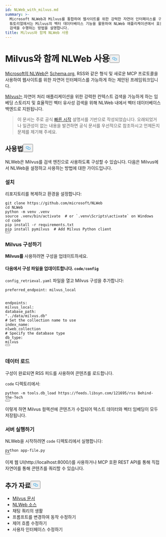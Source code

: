 ```yaml
---
id: NLWeb_with_milvus.md
summary: >-
  Microsoft NLWeb과 Milvus를 통합하여 웹사이트를 위한 강력한 자연어 인터페이스를 구축하는 방법을 알아보세요. 이
  튜토리얼에서는 Milvus의 벡터 데이터베이스 기능을 활용하여 NLWeb 애플리케이션에서 효율적인 시맨틱 검색, 임베딩 스토리지 및 컨텍스트
  검색을 수행하는 방법을 설명합니다.
title: Milvus와 함께 NLWeb 사용
---
```

<h1 id="Using-NLWeb-with-Milvus" class="common-anchor-header">Milvus와 함께 NLWeb 사용<button data-href="#Using-NLWeb-with-Milvus" class="anchor-icon" translate="no">
      <svg translate="no"
        aria-hidden="true"
        focusable="false"
        height="20"
        version="1.1"
        viewBox="0 0 16 16"
        width="16"
      >
        <path
          fill="#0092E4"
          fill-rule="evenodd"
          d="M4 9h1v1H4c-1.5 0-3-1.69-3-3.5S2.55 3 4 3h4c1.45 0 3 1.69 3 3.5 0 1.41-.91 2.72-2 3.25V8.59c.58-.45 1-1.27 1-2.09C10 5.22 8.98 4 8 4H4c-.98 0-2 1.22-2 2.5S3 9 4 9zm9-3h-1v1h1c1 0 2 1.22 2 2.5S13.98 12 13 12H9c-.98 0-2-1.22-2-2.5 0-.83.42-1.64 1-2.09V6.25c-1.09.53-2 1.84-2 3.25C6 11.31 7.55 13 9 13h4c1.45 0 3-1.69 3-3.5S14.5 6 13 6z"
        ></path>
      </svg>
    </button></h1><p><a href="https://github.com/microsoft/NLWeb">Microsoft의 NLWeb은</a> <a href="https://schema.org/">Schema.org</a>, RSS와 같은 형식 및 새로운 MCP 프로토콜을 사용하여 웹사이트를 위한 자연어 인터페이스를 가능하게 하는 제안된 프레임워크입니다.</p>
<p><a href="https://milvus.io/">Milvus는</a> 자연어 처리 애플리케이션을 위한 강력한 컨텍스트 검색을 가능하게 하는 임베딩 스토리지 및 효율적인 벡터 유사성 검색을 위해 NLWeb 내에서 벡터 데이터베이스 백엔드로 지원됩니다.</p>
<blockquote>
<p>이 문서는 주로 공식 <a href="https://github.com/microsoft/NLWeb/blob/main/HelloWorld.md">빠른 시작</a> 설명서를 기반으로 작성되었습니다. 오래되었거나 일관성이 없는 내용을 발견하면 공식 문서를 우선적으로 참조하시고 언제든지 문제를 제기해 주세요.</p>
</blockquote>
<h2 id="Usage" class="common-anchor-header">사용법<button data-href="#Usage" class="anchor-icon" translate="no">
      <svg translate="no"
        aria-hidden="true"
        focusable="false"
        height="20"
        version="1.1"
        viewBox="0 0 16 16"
        width="16"
      >
        <path
          fill="#0092E4"
          fill-rule="evenodd"
          d="M4 9h1v1H4c-1.5 0-3-1.69-3-3.5S2.55 3 4 3h4c1.45 0 3 1.69 3 3.5 0 1.41-.91 2.72-2 3.25V8.59c.58-.45 1-1.27 1-2.09C10 5.22 8.98 4 8 4H4c-.98 0-2 1.22-2 2.5S3 9 4 9zm9-3h-1v1h1c1 0 2 1.22 2 2.5S13.98 12 13 12H9c-.98 0-2-1.22-2-2.5 0-.83.42-1.64 1-2.09V6.25c-1.09.53-2 1.84-2 3.25C6 11.31 7.55 13 9 13h4c1.45 0 3-1.69 3-3.5S14.5 6 13 6z"
        ></path>
      </svg>
    </button></h2><p>NLWeb은 Milvus를 검색 엔진으로 사용하도록 구성할 수 있습니다. 다음은 Milvus에서 NLWeb을 설정하고 사용하는 방법에 대한 가이드입니다.</p>
<h3 id="Installation" class="common-anchor-header">설치</h3><p>리포지토리를 복제하고 환경을 설정합니다:</p>
<pre><code translate="no" class="language-bash">git <span class="hljs-built_in">clone</span> https://github.com/microsoft/NLWeb
<span class="hljs-built_in">cd</span> NLWeb
python -m venv .venv
<span class="hljs-built_in">source</span> .venv/bin/activate  <span class="hljs-comment"># or `.venv\Scripts\activate` on Windows</span>
<span class="hljs-built_in">cd</span> code
pip install -r requirements.txt
pip install pymilvus  <span class="hljs-comment"># Add Milvus Python client</span>
<button class="copy-code-btn"></button></code></pre>
<h3 id="Configuring-Milvus" class="common-anchor-header">Milvus 구성하기</h3><p><strong>Milvus를</strong> 사용하려면 구성을 업데이트하세요.</p>
<h4 id="Update-config-files-in-codeconfig" class="common-anchor-header">다음에서 구성 파일을 업데이트합니다. <code translate="no">code/config</code></h4><p><code translate="no">config_retrieval.yaml</code> 파일을 열고 Milvus 구성을 추가합니다:</p>
<pre><code translate="no" class="language-yaml"><span class="hljs-attr">preferred_endpoint:</span> <span class="hljs-string">milvus_local</span>

<span class="hljs-attr">endpoints:</span>
  <span class="hljs-attr">milvus_local:</span>
    <span class="hljs-attr">database_path:</span> <span class="hljs-string">&quot;../data/milvus.db&quot;</span>
    <span class="hljs-comment"># Set the collection name to use</span>
    <span class="hljs-attr">index_name:</span> <span class="hljs-string">nlweb_collection</span>
    <span class="hljs-comment"># Specify the database type</span>
    <span class="hljs-attr">db_type:</span> <span class="hljs-string">milvus</span>
<button class="copy-code-btn"></button></code></pre>
<h3 id="Loading-Data" class="common-anchor-header">데이터 로드</h3><p>구성이 완료되면 RSS 피드를 사용하여 콘텐츠를 로드합니다.</p>
<p><code translate="no">code</code> 디렉토리에서:</p>
<pre><code translate="no" class="language-bash">python -m tools.db_load https://feeds.libsyn.com/121695/rss Behind-the-Tech
<button class="copy-code-btn"></button></code></pre>
<p>이렇게 하면 Milvus 컬렉션에 콘텐츠가 수집되어 텍스트 데이터와 벡터 임베딩이 모두 저장됩니다.</p>
<h3 id="Running-the-Server" class="common-anchor-header">서버 실행하기</h3><p>NLWeb을 시작하려면 <code translate="no">code</code> 디렉토리에서 실행합니다:</p>
<pre><code translate="no" class="language-bash">python app-file.py
<button class="copy-code-btn"></button></code></pre>
<p>이제 웹 UI(http://localhost:8000/)를 사용하거나 MCP 호환 REST API를 통해 직접 자연어를 통해 콘텐츠를 쿼리할 수 있습니다.</p>
<h2 id="Further-Reading" class="common-anchor-header">추가 자료<button data-href="#Further-Reading" class="anchor-icon" translate="no">
      <svg translate="no"
        aria-hidden="true"
        focusable="false"
        height="20"
        version="1.1"
        viewBox="0 0 16 16"
        width="16"
      >
        <path
          fill="#0092E4"
          fill-rule="evenodd"
          d="M4 9h1v1H4c-1.5 0-3-1.69-3-3.5S2.55 3 4 3h4c1.45 0 3 1.69 3 3.5 0 1.41-.91 2.72-2 3.25V8.59c.58-.45 1-1.27 1-2.09C10 5.22 8.98 4 8 4H4c-.98 0-2 1.22-2 2.5S3 9 4 9zm9-3h-1v1h1c1 0 2 1.22 2 2.5S13.98 12 13 12H9c-.98 0-2-1.22-2-2.5 0-.83.42-1.64 1-2.09V6.25c-1.09.53-2 1.84-2 3.25C6 11.31 7.55 13 9 13h4c1.45 0 3-1.69 3-3.5S14.5 6 13 6z"
        ></path>
      </svg>
    </button></h2><ul>
<li><a href="https://milvus.io/docs">Milvus 문서</a></li>
<li><a href="https://github.com/microsoft/NLWeb">NLWeb 소스</a></li>
<li>채팅 쿼리의 생활</li>
<li>프롬프트를 변경하여 동작 수정하기</li>
<li>제어 흐름 수정하기</li>
<li>사용자 인터페이스 수정하기</li>
</ul>

